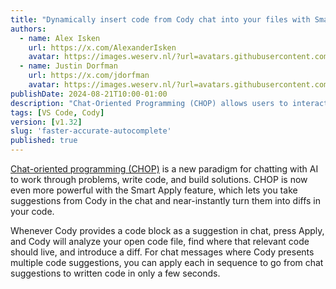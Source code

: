 ```yaml
---
title: "Dynamically insert code from Cody chat into your files with Smart Apply"
authors:
  - name: Alex Isken
    url: https://x.com/AlexanderIsken
    avatar: https://images.weserv.nl/?url=avatars.githubusercontent.com/u/65769327
  - name: Justin Dorfman
    url: https://x.com/jdorfman
    avatar: https://images.weserv.nl/?url=avatars.githubusercontent.com/u/65769327
publishDate: 2024-08-21T10:00-01:00
description: "Chat-Oriented Programming (CHOP) allows users to interact with AI to solve problems and write code directly through chat. The new Smart Apply feature enables quick conversion of AI suggestions into code diffs. By pressing Apply, Cody intelligently inserts suggested code directly into code files, streamlining the process from chat to implementation."
tags: [VS Code, Cody]
version: [v1.32]
slug: 'faster-accurate-autocomplete'
published: true
---
```


[Chat-oriented programming (CHOP)](https://sourcegraph.com/blog/chat-oriented-programming-in-action) is a new paradigm for chatting with AI to work through problems, write code, and build solutions. CHOP is now even more powerful with the Smart Apply feature, which lets you take suggestions from Cody in the chat and near-instantly turn them into diffs in your code.

Whenever Cody provides a code block as a suggestion in chat, press Apply, and Cody will analyze your open code file, find where that relevant code should live, and introduce a diff. For chat messages where Cody presents multiple code suggestions, you can apply each in sequence to go from chat suggestions to written code in only a few seconds.

<YouTube
  id="9SMa8NJdJlg"
  showTitle={true}
/>
